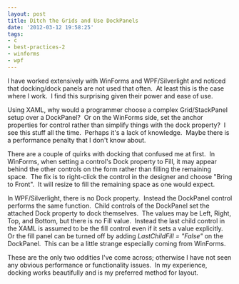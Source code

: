 ```yaml
---
layout: post
title: Ditch the Grids and Use DockPanels
date: '2012-03-12 19:58:25'
tags:
- c
- best-practices-2
- winforms
- wpf
---
```


<p>I have worked extensively with WinForms and WPF/Silverlight and noticed that docking/dock panels are not used that often.&#160; At least this is the case where I work.&#160; I find this surprising given their power and ease of use.</p>  <p>Using XAML, why would a programmer choose a complex Grid/StackPanel setup over a DockPanel?&#160; Or on the WinForms side, set the anchor properties for control rather than simplify things with the dock property?&#160; I see this stuff all the time.&#160; Perhaps it's a lack of knowledge.&#160; Maybe there is a performance penalty that I don't know about.</p>  <p>There are a couple of quirks with docking that confused me at first.&#160; In WinForms, when setting a control's Dock property to Fill, it may appear behind the other controls on the form rather than filling the remaining space.&#160; The fix is to right-click the control in the designer and choose &quot;Bring to Front&quot;.&#160; It will resize to fill the remaining space as one would expect.</p>  <p>In WPF/Silverlight, there is no Dock property.&#160; Instead the DockPanel control performs the same function.&#160; Child controls of the DockPanel set the attached Dock property to dock themselves.&#160; The values may be Left, Right, Top, and Bottom, but there is no Fill value.&#160; Instead the last child control in the XAML is assumed to be the fill control even if it sets a value explicitly.&#160; Or the fill panel can be turned off by adding <em>LastChildFill = &quot;False&quot;</em> on the DockPanel.&#160; This can be a little strange especially coming from WinForms.</p>  <p>These are the only two oddities I've come across; otherwise I have not seen any obvious performance or functionality issues.&#160; In my experience, docking works beautifully and is my preferred method for layout.</p>